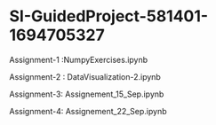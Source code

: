 # SI-GuidedProject-581401-1694705327
Assignment-1 :NumpyExercises.ipynb    

Assignment-2 : DataVisualization-2.ipynb

Assignment-3: Assignement_15_Sep.ipynb

Assignment-4: Assignement_22_Sep.ipynb
